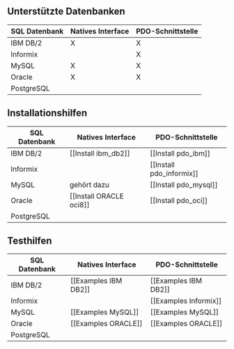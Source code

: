 
## Unterstützte Datenbanken

| SQL Datenbank  | Natives Interface | PDO-Schnittstelle |
| ------------- | ------------------ | ----------------- |
| IBM DB/2      |          X         |         X         |
| Informix      |                    |         X         |
| MySQL         |          X         |         X         |
| Oracle        |          X         |         X         |
| PostgreSQL    |                    |                   |

## Installationshilfen

| SQL Datenbank  | Natives Interface        | PDO-Schnittstelle        |
| -------------- | ------------------------ | -------------------------|
| IBM DB/2       | [[Install ibm_db2]]      | [[Install pdo_ibm]]      |
| Informix       |                          | [[Install pdo_informix]] |
| MySQL          | gehört dazu              | [[Install pdo_mysql]]    |
| Oracle         | [[Install ORACLE oci8]]  | [[Install pdo_oci]]      |
| PostgreSQL     |                          |                          |

## Testhilfen

| SQL Datenbank  | Natives Interface        | PDO-Schnittstelle        |
| -------------- | ------------------------ | -------------------------|
| IBM DB/2       | [[Examples IBM DB2]]     | [[Examples IBM DB2]]     |
| Informix       |                          | [[Examples Informix]]    |
| MySQL          | [[Examples MySQL]]       | [[Examples MySQL]]       |
| Oracle         | [[Examples ORACLE]]      | [[Examples ORACLE]]      |
| PostgreSQL     |                          |                          |

